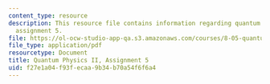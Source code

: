 ```yaml
---
content_type: resource
description: This resource file contains information regarding quantum physics II,
  assignment 5.
file: https://ol-ocw-studio-app-qa.s3.amazonaws.com/courses/8-05-quantum-physics-ii-fall-2013/f27e1a04f93fecaa9b34b70a54f6f6a4_MIT8_05F13_ps5.pdf
file_type: application/pdf
resourcetype: Document
title: Quantum Physics II, Assignment 5
uid: f27e1a04-f93f-ecaa-9b34-b70a54f6f6a4
---
```

